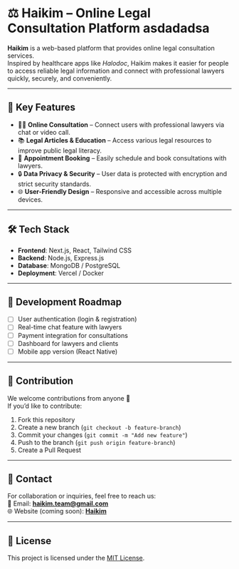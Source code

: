# ⚖️ Haikim – Online Legal Consultation Platform asdadadsa

**Haikim** is a web-based platform that provides online legal consultation services.  
Inspired by healthcare apps like *Halodoc*, Haikim makes it easier for people to access reliable legal information and connect with professional lawyers quickly, securely, and conveniently.

---

## 🚀 Key Features
- 🧑‍⚖️ **Online Consultation** – Connect users with professional lawyers via chat or video call.  
- 📚 **Legal Articles & Education** – Access various legal resources to improve public legal literacy.  
- 📅 **Appointment Booking** – Easily schedule and book consultations with lawyers.  
- 🔒 **Data Privacy & Security** – User data is protected with encryption and strict security standards.  
- 🌐 **User-Friendly Design** – Responsive and accessible across multiple devices.  

---

## 🛠️ Tech Stack
- **Frontend**: Next.js, React, Tailwind CSS  
- **Backend**: Node.js, Express.js  
- **Database**: MongoDB / PostgreSQL  
- **Deployment**: Vercel / Docker  

---

## 📌 Development Roadmap
- [ ] User authentication (login & registration)  
- [ ] Real-time chat feature with lawyers  
- [ ] Payment integration for consultations  
- [ ] Dashboard for lawyers and clients  
- [ ] Mobile app version (React Native)  

---

## 🤝 Contribution
We welcome contributions from anyone 🙌  
If you’d like to contribute:
1. Fork this repository  
2. Create a new branch (`git checkout -b feature-branch`)  
3. Commit your changes (`git commit -m "Add new feature"`)  
4. Push to the branch (`git push origin feature-branch`)  
5. Create a Pull Request  

---

## 📧 Contact
For collaboration or inquiries, feel free to reach us:  
📩 Email: **haikim.team@gmail.com**  
🌐 Website (coming soon): **[Haikim](#)**  

---

## 📄 License
This project is licensed under the [MIT License](LICENSE).
